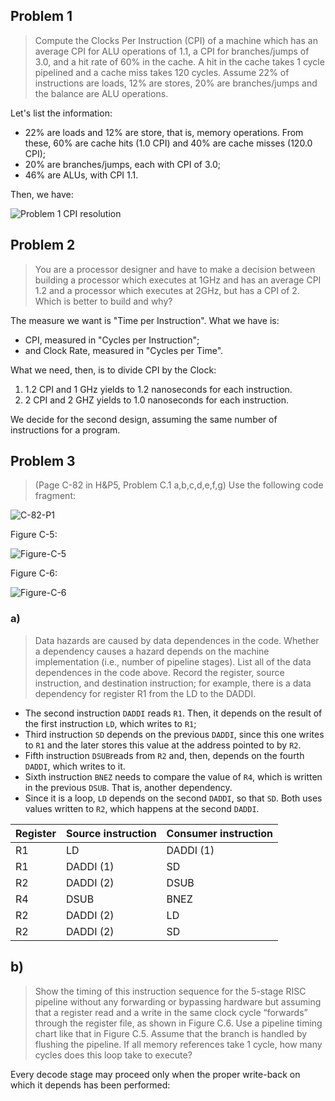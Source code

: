 ## Problem 1

> Compute	the	Clocks	Per	Instruction	(CPI)	of a machine which has an	average	CPI	for	ALU	operations of 1.1, a CPI for branches/jumps of 3.0, and	a	hit	rate of 60% in the	cache. A hit in the cache	takes	1	cycle	pipelined	and	a	cache	miss takes	120	cycles. Assume 22% of instructions are loads, 12% are	stores,	20%	are	branches/jumps and the balance are ALU operations.

Let's list the information:

- 22% are loads and 12% are store, that is, memory operations. From these, 60% are cache hits (1.0 CPI) and 40% are cache misses (120.0 CPI);
- 20% are branches/jumps, each with CPI of 3.0;
- 46% are ALUs, with CPI 1.1.

Then, we have:

![Problem 1 CPI resolution](https://github.com/MarcioJales/Coursera-ELE475/blob/master/Problem-1.png)

## Problem 2

> You	are	a	processor	designer	and	have	to	make	a	decision	between	building	a	processor	which	executes	at	1GHz	and	has	an	average	CPI	1.2	and	a	processor	which	executes	at	2GHz,	but	has	a	CPI	of	2. Which	is	better	to	build	and	why?

The measure we want is "Time per Instruction". What we have is:

- CPI, measured in "Cycles per Instruction";
- and Clock Rate, measured in "Cycles per Time".

What we need, then, is to divide CPI by the Clock:

1. 1.2 CPI and 1 GHz yields to 1.2 nanoseconds for each instruction.
2. 2 CPI and 2 GHZ yields to 1.0 nanoseconds for each instruction.

We decide for the second design, assuming the same number of instructions for a program.

## Problem 3

> (Page	C-82	in	H&P5,	Problem	C.1	a,b,c,d,e,f,g) Use the following code fragment:

![C-82-P1](https://github.com/MarcioJales/Coursera-ELE475/blob/master/c82-1.jpg)

Figure C-5:

![Figure-C-5](https://github.com/MarcioJales/Coursera-ELE475/blob/master/figure-c-5.jpg)

Figure C-6:

![Figure-C-6](https://github.com/MarcioJales/Coursera-ELE475/blob/master/figure-c-6.jpg)

### a)

> Data hazards are caused by data dependences in the code. Whether a dependency causes a hazard depends on the machine implementation (i.e., number of pipeline stages). List all of the data dependences in the code above. Record the register, source instruction, and destination instruction; for example, there is a data dependency for register R1 from the LD to the DADDI.

- The second instruction `DADDI` reads `R1`. Then, it depends on the result of the first instruction `LD`, which writes to `R1`;
- Third instruction `SD` depends on the previous `DADDI`, since this one writes to `R1` and the later stores this value at the address pointed to by `R2`.  
- Fifth instruction `DSUB`reads from `R2` and, then, depends on the fourth `DADDI`, which writes to it.
- Sixth instruction `BNEZ` needs to compare the value of `R4`, which is written in the previous `DSUB`. That is, another dependency.
- Since it is a loop, `LD` depends on the second `DADDI`, so that `SD`. Both uses values written to `R2`, which happens at the second `DADDI`.

| Register | Source instruction | Consumer instruction |
| -------- | -------- | -------- |     
| R1 | LD | DADDI (1) |
| R1 | DADDI (1) | SD |
| R2 | DADDI (2) | DSUB |
| R4 | DSUB | BNEZ |
| R2 | DADDI (2) | LD |
| R2 | DADDI (2) | SD |

## b)

> Show the timing of this instruction sequence for the 5-stage RISC pipeline without any forwarding or bypassing hardware but assuming that a register read and a write in the same clock cycle “forwards” through the register file, as shown in Figure C.6. Use a pipeline timing chart like that in Figure C.5. Assume that the branch is handled by flushing the pipeline. If all memory references take 1 cycle, how many cycles does this loop take to execute?

Every decode stage may proceed only when the proper write-back on which it depends has been performed:
